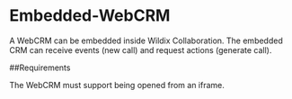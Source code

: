 # Embedded-WebCRM

A WebCRM can be embedded inside Wildix Collaboration. The embedded CRM can receive events (new call) and request actions (generate call).

##Requirements

The WebCRM must support being opened from an iframe.
